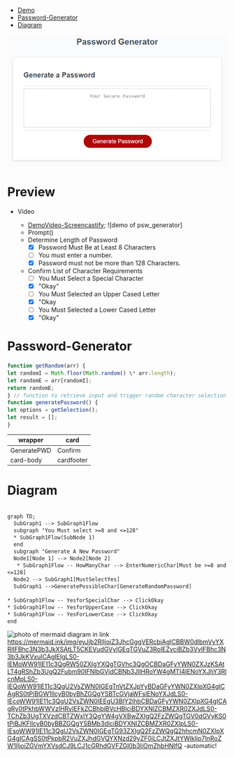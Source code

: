 
- [Demo](#Preview) 
- [Password-Generator](#Password-Generator)
- [Diagram](#Diagram)

![photo of application](password_gen.png)

# Preview
* Video
    - [DemoVideo-Screencastify](https://drive.google.com/file/d/1N9KP5cHjLUYbihUC-kHX4JtpgdPm8hYE/view); ![demo of psw_generator]

    * Prompt()
    * Determine Length of Password
        - [x] Password Must Be at Least 8 Characters
        - [ ] You must enter a number.
        - [x] Password must not be more than 128 Characters.
    * Confirm List of Character Requirements
        - [ ] You Must Select a Special Character 
        - [x] "Okay"
        - [ ] You Must Selected an Upper Cased Letter 
        - [x] "Okay
        - [ ] You Must Selected a Lower Cased Letter
        - [x] "Okay"
# Password-Generator
 
   ```javascript
function getRandom(arr) {
let randomI = Math.floor(Math.random() \* arr.length);
let randomE = arr[randomI];
return randomE;
} // function to retrieve input and trigger random character selection
function generatePassword() {
let options = getSelection();
let result = [];
}

````
|wrapper|card|
--------|-----
|GeneratePWD|Confirm|
|card-body|cardfooter|

# Diagram

```mermaid

graph TD;
  SubGraph1 --> SubGraph1Flow
  subgraph "You Must select >=8 and <=128"
  * SubGraph1Flow(SubNode 1)
  end
  subgraph "Generate A New Password"
  Node1[Node 1] --> Node2[Node 2]
   * SubGraph1Flow -- HowManyChar --> EnterNumericChar[Must be >=8 and <=128]
  Node2 --> SubGraph1[MustSelectYes]
  SubGraph1 -->GeneratePossibleChar[GenerateRandomPassword]

* SubGraph1Flow -- YesforSpecialChar --> ClickOkay
* SubGraph1Flow -- YesforUpperCase --> ClickOkay
* SubGraph1Flow -- YesForLowerCase --> ClickOkay
end
````
![photo of mermaid diagram in link](diagram.png)
https://mermaid.ink/img/eyJjb2RlIjoiZ3JhcGggVERcbiAgICBBW0dlbmVyYXRlIFBhc3N3b3JkXSAtLT5CKEVudGVyIGEgTGVuZ3RoIEZvciBZb3VyIFBhc3N3b3JkKVxuICAgIEIgLS0-IEMoWW91IE11c3QgRW50ZXIgYXQgTGVhc3QgOCBDaGFyYWN0ZXJzKSAtLT4gRShZb3UgQ2Fubm90IFNlbGVjdCBNb3JlIHRoYW4gMTI4IENoYXJhY3RlcnMpLS0-IEQoWW91IE11c3QgU2VsZWN0IGEgTnVtZXJpYyBDaGFyYWN0ZXIpXG4gICAgRS0tPiBGW1llcyB0byBhZGQgYSBTcGVjaWFsIENoYXJdLS0-IEcoWW91IE11c3QgU2VsZWN0IEEgU3BlY2lhbCBDaGFyYWN0ZXIpXG4gICAgRy0tPkhbWWVzIHRvIEFkZCBhbiBVcHBlciBDYXNlZCBMZXR0ZXJdLS0-TChZb3UgTXVzdCBTZWxlY3QgYW4gVXBwZXIgQ2FzZWQgTGV0dGVyKS0tPiBJKFllcyB0byBBZGQgYSBMb3dlciBDYXNlZCBMZXR0ZXIpLS0-IEsoWW91IE11c3QgU2VsZWN0IGEgTG93ZXIgQ2FzZWQgQ2hhcmN0ZXIpXG4gICAgSS0tPkpbR2VuZXJhdGVQYXNzd29yZF0iLCJtZXJtYWlkIjp7InRoZW1lIjoiZGVmYXVsdCJ9LCJ1cGRhdGVFZGl0b3IiOmZhbHNlfQ -automatic!